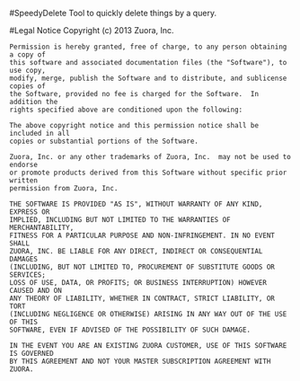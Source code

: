 #SpeedyDelete
    Tool to quickly delete things by a query.

#Legal Notice
  Copyright (c) 2013 Zuora, Inc.
	
	Permission is hereby granted, free of charge, to any person obtaining a copy of 
	this software and associated documentation files (the "Software"), to use copy, 
	modify, merge, publish the Software and to distribute, and sublicense copies of 
	the Software, provided no fee is charged for the Software.  In addition the
	rights specified above are conditioned upon the following:
	
	The above copyright notice and this permission notice shall be included in all
	copies or substantial portions of the Software.
	
	Zuora, Inc. or any other trademarks of Zuora, Inc.  may not be used to endorse
	or promote products derived from this Software without specific prior written
	permission from Zuora, Inc.
	
	THE SOFTWARE IS PROVIDED "AS IS", WITHOUT WARRANTY OF ANY KIND, EXPRESS OR
	IMPLIED, INCLUDING BUT NOT LIMITED TO THE WARRANTIES OF MERCHANTABILITY,
	FITNESS FOR A PARTICULAR PURPOSE AND NON-INFRINGEMENT. IN NO EVENT SHALL
	ZUORA, INC. BE LIABLE FOR ANY DIRECT, INDIRECT OR CONSEQUENTIAL DAMAGES
	(INCLUDING, BUT NOT LIMITED TO, PROCUREMENT OF SUBSTITUTE GOODS OR SERVICES;
	LOSS OF USE, DATA, OR PROFITS; OR BUSINESS INTERRUPTION) HOWEVER CAUSED AND ON
	ANY THEORY OF LIABILITY, WHETHER IN CONTRACT, STRICT LIABILITY, OR TORT
	(INCLUDING NEGLIGENCE OR OTHERWISE) ARISING IN ANY WAY OUT OF THE USE OF THIS
	SOFTWARE, EVEN IF ADVISED OF THE POSSIBILITY OF SUCH DAMAGE.  
	
	IN THE EVENT YOU ARE AN EXISTING ZUORA CUSTOMER, USE OF THIS SOFTWARE IS GOVERNED
	BY THIS AGREEMENT AND NOT YOUR MASTER SUBSCRIPTION AGREEMENT WITH ZUORA.
